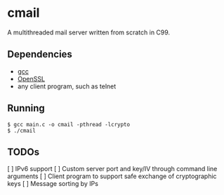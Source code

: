 # cmail
A multithreaded mail server written from scratch in C99.

## Dependencies
* [gcc](https://www.gnu.org/software/gcc/)
* [OpenSSL](https://github.com/openssl/openssl)
* any client program, such as telnet

## Running
```
$ gcc main.c -o cmail -pthread -lcrypto
$ ./cmail
```

## TODOs
[ ] IPv6 support
[ ] Custom server port and key/IV through command line arguments
[ ] Client program to support safe exchange of cryptographic keys
[ ] Message sorting by IPs